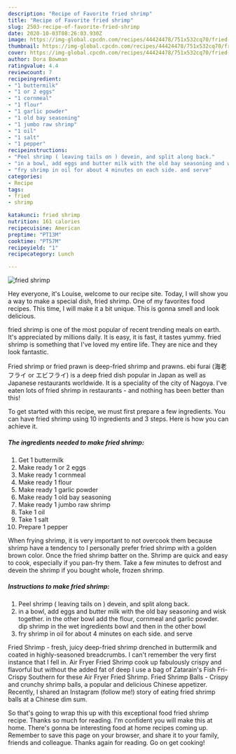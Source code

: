 ```yaml
---
description: "Recipe of Favorite fried shrimp"
title: "Recipe of Favorite fried shrimp"
slug: 2503-recipe-of-favorite-fried-shrimp
date: 2020-10-03T08:26:03.930Z
image: https://img-global.cpcdn.com/recipes/44424478/751x532cq70/fried-shrimp-recipe-main-photo.jpg
thumbnail: https://img-global.cpcdn.com/recipes/44424478/751x532cq70/fried-shrimp-recipe-main-photo.jpg
cover: https://img-global.cpcdn.com/recipes/44424478/751x532cq70/fried-shrimp-recipe-main-photo.jpg
author: Dora Bowman
ratingvalue: 4.4
reviewcount: 7
recipeingredient:
- "1 buttermilk"
- "1 or 2 eggs"
- "1 cornmeal"
- "1 flour"
- "1 garlic powder"
- "1 old bay seasoning"
- "1 jumbo raw shrimp"
- "1 oil"
- "1 salt"
- "1 pepper"
recipeinstructions:
- "Peel shrimp ( leaving tails on ) devein, and split along back."
- "in a bowl, add eggs and butter milk with the old bay seasoning and wisk together. in the other bowl add the flour, cornmeal and garlic powder. dip shrimp in the wet ingredients bowl and then in the other bowl"
- "fry shrimp in oil for about 4 minutes on each side. and serve"
categories:
- Recipe
tags:
- fried
- shrimp

katakunci: fried shrimp 
nutrition: 161 calories
recipecuisine: American
preptime: "PT13M"
cooktime: "PT57M"
recipeyield: "1"
recipecategory: Lunch

---
```



![fried shrimp](https://img-global.cpcdn.com/recipes/44424478/751x532cq70/fried-shrimp-recipe-main-photo.jpg)

Hey everyone, it's Louise, welcome to our recipe site. Today, I will show you a way to make a special dish, fried shrimp. One of my favorites food recipes. This time, I will make it a bit unique. This is gonna smell and look delicious.

fried shrimp is one of the most popular of recent trending meals on earth. It's appreciated by millions daily. It is easy, it is fast, it tastes yummy. fried shrimp is something that I've loved my entire life. They are nice and they look fantastic.

Fried shrimp or fried prawn is deep-fried shrimp and prawns. ebi furai (海老フライ or エビフライ) is a deep fried dish popular in Japan as well as Japanese restaurants worldwide. It is a speciality of the city of Nagoya. I&#39;ve eaten lots of fried shrimp in restaurants - and nothing has been better than this!


To get started with this recipe, we must first prepare a few ingredients. You can have fried shrimp using 10 ingredients and 3 steps. Here is how you can achieve it.

<!--inarticleads1-->

##### The ingredients needed to make fried shrimp:

1. Get 1 buttermilk
1. Make ready 1 or 2 eggs
1. Make ready 1 cornmeal
1. Make ready 1 flour
1. Make ready 1 garlic powder
1. Make ready 1 old bay seasoning
1. Make ready 1 jumbo raw shrimp
1. Take 1 oil
1. Take 1 salt
1. Prepare 1 pepper


When frying shrimp, it is very important to not overcook them because shrimp have a tendency to I personally prefer fried shrimp with a golden brown color. Once the fried shrimp batter on the. Shrimp are quick and easy to cook, especially if you pan-fry them. Take a few minutes to defrost and devein the shrimp if you bought whole, frozen shrimp. 

<!--inarticleads2-->

##### Instructions to make fried shrimp:

1. Peel shrimp ( leaving tails on ) devein, and split along back.
1. in a bowl, add eggs and butter milk with the old bay seasoning and wisk together. in the other bowl add the flour, cornmeal and garlic powder. dip shrimp in the wet ingredients bowl and then in the other bowl
1. fry shrimp in oil for about 4 minutes on each side. and serve


Fried Shrimp - fresh, juicy deep-fried shrimp drenched in buttermilk and coated in highly-seasoned breadcrumbs. I can&#39;t remember the very first instance that I fell in. Air Fryer Fried Shrimp cook up fabulously crispy and flavorful but without the added fat of deep I use a bag of Zatarain&#39;s Fish Fri-Crispy Southern for these Air Fryer Fried Shrimp. Fried Shrimp Balls - Crispy and crunchy shrimp balls, a popular and delicious Chinese appetizer. Recently, I shared an Instagram (follow me!) story of eating fried shrimp balls at a Chinese dim sum. 

So that's going to wrap this up with this exceptional food fried shrimp recipe. Thanks so much for reading. I'm confident you will make this at home. There's gonna be interesting food at home recipes coming up. Remember to save this page on your browser, and share it to your family, friends and colleague. Thanks again for reading. Go on get cooking!
